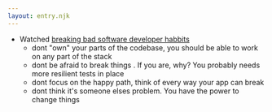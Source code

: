 ```yaml
---
layout: entry.njk
---
```


- Watched [breaking bad software developer habbits](https://www.youtube.com/watch?v=gLYYXKL-Jug&t=777s)
     - dont "own" your parts of the codebase, you should be able to work on any part of the stack
     - dont be afraid to break things . If you are, why? You probably needs more resilient tests in place
     - dont focus on the happy path, think of every way your app can break
     - dont think it's someone elses problem. You have the power to change things 
